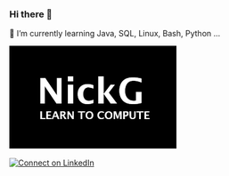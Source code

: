 

<!--
**MadeByNickG/MadeByNickG** is a ✨ _special_ ✨ repository because its `README.md` (this file) appears on your GitHub profile.

Here are some ideas to get you started:

- 🔭 I’m currently working on ...
- 🌱 I’m currently learning ...
- 👯 I’m looking to collaborate on ...
- 🤔 I’m looking for help with ...
- 💬 Ask me about ...
- 📫 How to reach me: ...
- 😄 Pronouns: ...
- ⚡ Fun fact: ...
-->
### Hi there 👋
🌱 I’m currently learning Java, SQL, Linux, Bash, Python ...

<img src="Logo.png">

[![Connect on LinkedIn](https://img.shields.io/badge/connect-%230077B5.svg?&style=for-the-badge&logo=linkedin)](https://www.linkedin.com/in/nikolay-grudov-5b224b173/)
<br />

